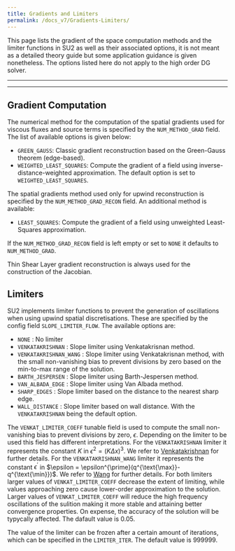 ```yaml
---
title: Gradients and Limiters
permalink: /docs_v7/Gradients-Limiters/
---
```


This page lists the gradient of the space computation methods and the limiter functions in SU2 as well as their associated options, it is not meant as a detailed theory guide but some application guidance is given nonetheless. The options listed here do not apply to the high order DG solver.

---


---

## Gradient Computation ##
The numerical method for the computation of the spatial gradients used for viscous fluxes and source terms is specified by the `NUM_METHOD_GRAD` field. The list of available options is given below:
- `GREEN_GAUSS`: Classic gradient reconstruction based on the Green-Gauss theorem (edge-based).
- `WEIGHTED_LEAST_SQUARES`: Compute the gradient of a field using inverse-distance-weighted approximation.
The default option is set to `WEIGHTED_LEAST_SQUARES`.

The spatial gradients method used only for upwind reconstruction is specified by the `NUM_METHOD_GRAD_RECON` field. An additional method is available:
- `LEAST_SQUARES`: Compute the gradient of a field using unweighted Least- Squares approximation.

If the `NUM_METHOD_GRAD_RECON` field is left empty or set to `NONE` it defaults to `NUM_METHOD_GRAD`.

Thin Shear Layer gradient reconstruction is always used for the construction of the Jacobian.

## Limiters ##
SU2 implements limiter functions to prevent the generation of oscillations when using upwind spatial discretisations. These are specified by the config field `SLOPE_LIMITER_FLOW`. The available options are:
- `NONE`                 : No limiter
- `VENKATAKRISHNAN`      : Slope limiter using Venkatakrisnan method.
- `VENKATAKRISHNAN_WANG` : Slope limiter using Venkatakrisnan method, with the small non-vanishing bias to prevent divisions by zero based on the min-to-max range of the solution.
- `BARTH_JESPERSEN`      : Slope limiter using Barth-Jespersen method.
- `VAN_ALBADA_EDGE`      : Slope limiter using Van Albada method.
- `SHARP_EDGES`          : Slope limiter based on the distance to the nearest sharp edge.
- `WALL_DISTANCE`        : Slope limiter based on wall distance.
With the `VENKATAKRISHNAN` being the default option.

The `VENKAT_LIMITER_COEFF` tunable field is used to compute the small non-vanishing bias to prevent divisions by zero, $\epsilon$. Depending on the limiter to be used this field has different interpretations. For the `VENKATAKRISHNAN` limiter it represents the constant $K$ in $\epsilon^2=\left(K\Delta x\right)^3$. We refer to [Venkatakrishnan](https://doi.org/10.1006/jcph.1995.1084) for further details. For the `VENKATAKRISHNAN_WANG` limiter it represents the constant $\epsilon^{\prime}$ in $\epsilon = \epsilon^{\prime}(q^{\text{\max}}-q^{\text{\min}})$. We refer to [Wang](https://doi.org/10.2514/6.1996-2091) for further details. For both limiters larger values of `VENKAT_LIMITER_COEFF` decrease the extent of limiting, while values approaching zero cause lower-order approximation to the solution. Larger values of `VENKAT_LIMITER_COEFF` will reduce the high frequency oscillations of the sulition making it more stable and attaining better convergence properties. On expense, the accuracy of the solution will be typycally affected. The dafault value is 0.05.

The value of the limiter can be frozen after a certain amount of iterations, which can be specified in the `LIMITER_ITER`. The default value is $999999$.